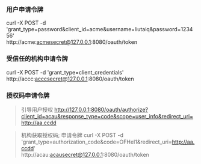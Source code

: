 ### 用户申请令牌

curl -X POST -d 'grant_type=password&client_id=acme&username=liutaiq&password=123456' \
http://acme:acmesecret@127.0.0.1:8080/oauth/token


### 受信任的机构申请令牌
curl -X POST -d 'grant_type=client_credentials' \
http://accc:acccsecret@127.0.0.1:8080/oauth/token


### 授权码申请令牌

> 引导用户授权
http://127.0.0.1:8080/oauth/authorize?client_id=acau&response_type=code&scope=user_info&redirect_uri=http://aa.ccdd

> 机构获取授权码; 申请令牌
curl -X POST -d 'grant_type=authorization_code&code=OFHeI1&redirect_uri=http://aa.ccdd'  \
http://acau:acausecret@127.0.0.1:8080/oauth/token